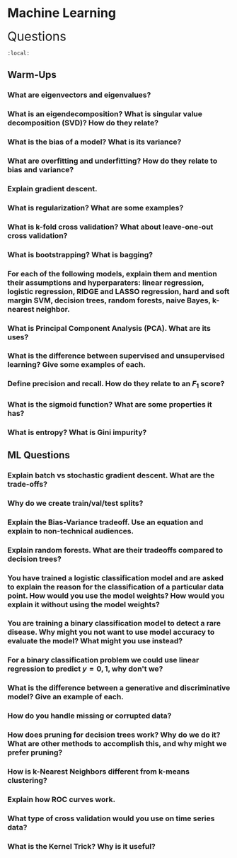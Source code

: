# Machine Learning 


<span style="font-size:2em;">Questions</span>

```{contents}
:local:
```

## Warm-Ups
 
### What are eigenvectors and eigenvalues?

### What is an eigendecomposition? What is singular value decomposition (SVD)? How do they relate? 

### What is the bias of a model? What is its variance? 

### What are overfitting and underfitting? How do they relate to bias and variance? 

### Explain gradient descent. 

### What is regularization? What are some examples? 

### What is k-fold cross validation? What about leave-one-out cross validation? 

### What is bootstrapping? What is bagging? 

### For each of the following models, explain them and mention their assumptions and hyperparaters: linear regression, logistic regression, RIDGE and LASSO regression, hard and soft margin SVM, decision trees, random forests, naive Bayes, k-nearest neighbor. 

### What is Principal Component Analysis (PCA). What are its uses? 

### What is the difference between supervised and unsupervised learning? Give some examples of each. 

### Define precision and recall. How do they relate to an $F_1$ score? 

### What is the sigmoid function? What are some properties it has? 

### What is entropy? What is Gini impurity? 

## ML Questions

### Explain batch vs stochastic gradient descent. What are the trade-offs? 

### Why do we create train/val/test splits? 

### Explain the Bias-Variance tradeoff. Use an equation and explain to non-technical audiences. 

### Explain random forests. What are their tradeoffs compared to decision trees? 

### You have trained a logistic classification model and are asked to explain the reason for the classification of a particular data point. How would you use the model weights? How would you explain it without using the model weights? 

### You are training a binary classification model to detect a rare disease. Why might you not want to use model accuracy to evaluate the model? What might you use instead? 

### For a binary classification problem we could use linear regression to predict $y=0,1$, why don't we? 

### What is the difference between a generative and discriminative model? Give an example of each. 

### How do you handle missing or corrupted data? 

### How does pruning for decision trees work? Why do we do it? What are other methods to accomplish this, and why might we prefer pruning? 

### How is k-Nearest Neighbors different from k-means clustering? 

### Explain how ROC curves work. 

### What type of cross validation would you use on time series data? 

### What is the Kernel Trick? Why is it useful? 



